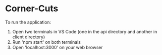 # Corner-Cuts

To run the application:

1. Open two terminals in VS Code (one in the api directory and another in client directory)
2. Run 'npm start' on both terminals
3. Open 'localhost:3000' on your web browser
